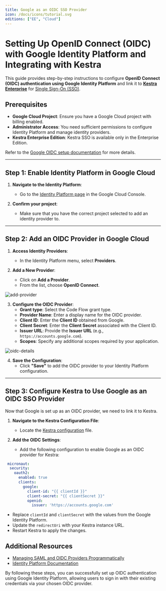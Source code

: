 ```yaml
---
title: Google as an OIDC SSO Provider
icon: /docs/icons/tutorial.svg
editions: ["EE", "Cloud"]
---
```


# Setting Up OpenID Connect (OIDC) with Google Identity Platform and Integrating with Kestra

This guide provides step-by-step instructions to configure **OpenID Connect (OIDC) authentication using Google Identity Platform** and link it to [**Kestra Enterprise**](../../01.overview/index.md) for [Single Sign-On (SSO)](./index.md).

## Prerequisites

- **Google Cloud Project**: Ensure you have a Google Cloud project with billing enabled.
- **Administrator Access**: You need sufficient permissions to configure Identity Platform and manage identity providers.
- **Kestra Enterprise Edition**: Kestra SSO is available only in the Enterprise Edition.

Refer to the [Google OIDC setup documentation](https://cloud.google.com/identity-platform/docs/web/oidc) for more details.

---

## Step 1: Enable Identity Platform in Google Cloud

1. **Navigate to the Identity Platform**:
   - Go to the [Identity Platform page](https://console.cloud.google.com/identity) in the Google Cloud Console.

2. **Confirm your project**:
    - Make sure that you have the correct project selected to add an identity provider to.

---

## Step 2: Add an OIDC Provider in Google Cloud

1. **Access Identity Providers**:
   - In the Identity Platform menu, select **Providers**.

2. **Add a New Provider**:
   - Click on **Add a Provider**.
   - From the list, choose **OpenID Connect**.

![add-provider](/docs/how-to-guides/google-oidc/add-provider.png)

3. **Configure the OIDC Provider**:
   - **Grant type**: Select the Code Flow grant type.
   - **Provider Name**: Enter a display name for the OIDC provider.
   - **Client ID**: Enter the **Client ID** obtained from Google.
   - **Client Secret**: Enter the **Client Secret** associated with the Client ID.
   - **Issuer URL**: Provide the **Issuer URL** (e.g., `https://accounts.google.com`).
   - **Scopes**: Specify any additional scopes required by your application.

![oidc-details](/docs/how-to-guides/google-oidc/oidc-provider.png)

4. **Save the Configuration**:
   - Click **"Save"** to add the OIDC provider to your Identity Platform configuration.

---

## Step 3: Configure Kestra to Use Google as an OIDC SSO Provider

Now that Google is set up as an OIDC provider, we need to link it to Kestra.

1. **Navigate to the Kestra Configuration File**:
   - Locate the [Kestra configuration](../../../configuration/index.md) file.

2. **Add the OIDC Settings**:
   - Add the following configuration to enable Google as an OIDC provider for Kestra:

```yaml
 micronaut:
  security:
    oauth2:
      enabled: true
      clients:
        google:
          client-id: "{{ clientId }}"
          client-secret: "{{ clientSecret }}"
          openid:
            issuer: 'https://accounts.google.com'
```
- Replace `clientId` and `clientSecret` with the values from the Google Identity Platform.
- Update the `redirectUri` with your Kestra instance URL.
- Restart Kestra to apply the changes.

## Additional Resources

- [Managing SAML and OIDC Providers Programmatically](https://cloud.google.com/identity-platform/docs/managing-providers-programmatically)
- [Identity Platform Documentation](https://cloud.google.com/identity-platform/docs)

By following these steps, you can successfully set up OIDC authentication using Google Identity Platform, allowing users to sign in with their existing credentials via your chosen OIDC provider.
